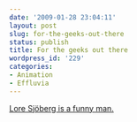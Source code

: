 ```yaml
---
date: '2009-01-28 23:04:11'
layout: post
slug: for-the-geeks-out-there
status: publish
title: For the geeks out there
wordpress_id: '229'
categories:
- Animation
- Effluvia
---
```


[Lore Sjöberg is a funny man.](http://www.youtube.com/view?v=MShMiU1iTig)
